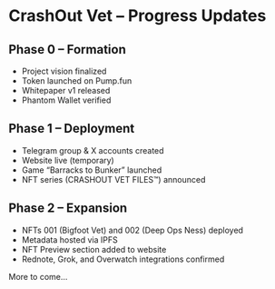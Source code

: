 # CrashOut Vet – Progress Updates

## Phase 0 – Formation
- Project vision finalized
- Token launched on Pump.fun
- Whitepaper v1 released
- Phantom Wallet verified

## Phase 1 – Deployment
- Telegram group & X accounts created
- Website live (temporary)
- Game “Barracks to Bunker” launched
- NFT series (CRASHOUT VET FILES™) announced

## Phase 2 – Expansion
- NFTs 001 (Bigfoot Vet) and 002 (Deep Ops Ness) deployed
- Metadata hosted via IPFS
- NFT Preview section added to website
- Rednote, Grok, and Overwatch integrations confirmed

More to come...
